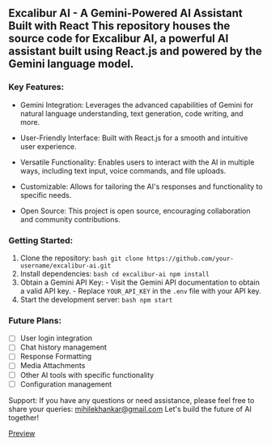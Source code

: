 ## Excalibur AI - A Gemini-Powered AI Assistant Built with React This repository houses the source code for Excalibur AI, a powerful AI assistant built using React.js and powered by the Gemini language model. 

### Key Features:
- Gemini Integration: Leverages the advanced capabilities of Gemini for natural language understanding, text generation, code writing, and more.

- User-Friendly Interface: Built with React.js for a smooth and intuitive user experience.

- Versatile Functionality: Enables users to interact with the AI in multiple ways, including text input, voice commands, and file uploads.

- Customizable: Allows for tailoring the AI's responses and functionality to specific needs.

- Open Source: This project is open source, encouraging collaboration and community contributions. 

### Getting Started: 
1. Clone the repository: ```bash git clone https://github.com/your-username/excalibur-ai.git ```
2. Install dependencies: ```bash cd excalibur-ai npm install ```
3. Obtain a Gemini API Key: - Visit the Gemini API documentation to obtain a valid API key. - Replace `YOUR_API_KEY` in the `.env` file with your API key.
4. Start the development server: ```bash npm start ```
   
### Future Plans:

- [ ] User login integration
- [ ] Chat history management
- [ ] Response Formatting
- [ ] Media Attachments
- [ ] Other AI tools with specific functionality
- [ ] Configuration management

Support: If you have any questions or need assistance, please feel free to share your queries: mihilekhankar@gmail.com
Let's build the future of AI together!

[Preview](https://iridescent-pony-bd35ff.netlify.app/)

